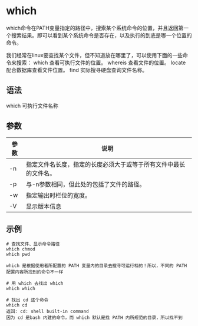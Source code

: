# which


which命令在PATH变量指定的路径中，搜索某个系统命令的位置，并且返回第一个搜索结果。即可以看到某个系统命令是否存在，以及执行的到底是哪一个位置的命令。 

我们经常在linux要查找某个文件，但不知道放在哪里了，可以使用下面的一些命令来搜索： 
which  查看可执行文件的位置。
whereis 查看文件的位置。 
locate   配合数据库查看文件位置。
find   实际搜寻硬盘查询文件名称。


## 语法
which 可执行文件名称 

## 参数
参数 | 说明
--|--
-n|指定文件名长度，指定的长度必须大于或等于所有文件中最长的文件名。
-p|与-n参数相同，但此处的包括了文件的路径。
-w|指定输出时栏位的宽度。
-V|显示版本信息

## 示例
```
# 查找文件、显示命令路径
which chmod
which pwd

which 是根据使用者所配置的 PATH 变量内的目录去搜寻可运行档的！所以，不同的 PATH 配置内容所找到的命令不一样

# 用 which 去找出 which
which which

# 找出 cd 这个命令
which cd
返回: cd: shell built-in command
因为 cd 是bash 内建的命令，而 which 默认是找 PATH 内所规范的目录，所以找不到
```

